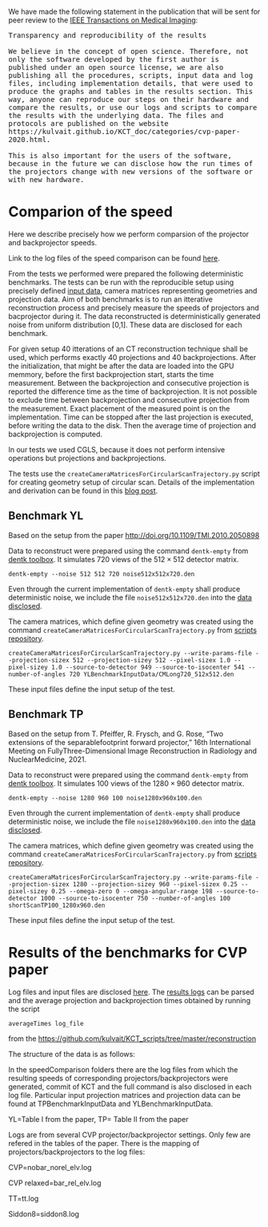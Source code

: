 <!--
.. title: CVP paper 2021: Benchmarks to compare projectors speed
.. slug: cvp-paper-2021-3-benchmarks-to-compare-projectors-speed
.. date: 2021-10-05 16:06:54 UTC+02:00
.. tags: cvp-paper-2021,cvp-paper-2020
.. category: 
.. link: 
.. description: 
.. type: text
.. has_math: true
-->

We have made the following statement in the publication that will be sent for peer review to the [IEEE Transactions on Medical Imaging](https://ieeexplore.ieee.org/xpl/RecentIssue.jsp?punumber=42):

<pre style="white-space: pre-wrap;">
Transparency and reproducibility of the results

We believe in the concept of open science. Therefore, not only the software developed by the first author is published under an open source license, we are also publishing all the procedures, scripts, input data and log files, including implementation details, that were used to produce the graphs and tables in the results section. This way, anyone can reproduce our steps on their hardware and compare the results, or use our logs and scripts to compare the results with the underlying data. The files and protocols are published on the website https://kulvait.github.io/KCT_doc/categories/cvp-paper-2020.html.

This is also important for the users of the software, because in the future we can disclose how the run times of the projectors change with new versions of the software or with new hardware.
</pre>


# Comparion of the speed

Here we describe precisely how we perform comparsion of the projector and backprojector speeds.

Link to the log files of the speed comparison can be found [here](https://data.stimulate.ovgu.de/f/be84e799fd774deabeb5/?dl=1).

From the tests we performed were prepared the following deterministic benchmarks. The tests can be run with the reproducible setup using precisely defined [input data](https://data.stimulate.ovgu.de/f/be84e799fd774deabeb5/?dl=1), camera matrices representing geometries and projection data. Aim of both benchmarks is to run an itterative reconstruction process and precisely measure the speeds of projectors and bacprojector during it. The data reconstructed is deterministically generated noise from uniform distribution [0,1]. These data are disclosed for each benchmark.

For given setup 40 itterations of an CT reconstruction technique shall be used, which performs exactly 40 projections and 40 backprojections. After the initialization, that might be after the data are loaded into the GPU memmory, before the first backprojection start, starts the time measurement. Between the backprojection and consecutive projection is reported the difference time as the time of backprojection. It is not possible to exclude time between backprojection and consecutive projection from the measurement. Exact placement of the measured point is on the implementation. Time can be stopped after the last projection is executed, before writing the data to the disk. Then the average time of projection and backprojection is computed.

In our tests we used CGLS, because it does not perform intensive operations but projections and backprojections. 

The tests use the `createCameraMatricesForCircularScanTrajectory.py` script for creating geometry setup of circular scan. Details of the implementation and derivation can be found in this [blog post](link://slug/working-with-kct-cbct-2-projective-geometry-and-camera-matrices-to-describe-ct-geometry).

## Benchmark YL

Based on the setup from the paper http://doi.org/10.1109/TMI.2010.2050898

Data to reconstruct were prepared using the command `dentk-empty` from [dentk toolbox](https://github.com/kulvait/KCT_dentk). It simulates 720 views of the $512 \times 512$ detector matrix.
```
dentk-empty --noise 512 512 720 noise512x512x720.den
```
Even through the current implementation of `dentk-empty` shall produce deterministic noise, we include the file `noise512x512x720.den` into the [data disclosed](https://data.stimulate.ovgu.de/f/be84e799fd774deabeb5/?dl=1).

The camera matrices, which define given geometry was created using the command `createCameraMatricesForCircularScanTrajectory.py` from [scripts repository](https://github.com/kulvait/KCT_scripts).
```
createCameraMatricesForCircularScanTrajectory.py --write-params-file --projection-sizex 512 --projection-sizey 512 --pixel-sizex 1.0 --pixel-sizey 1.0 --source-to-detector 949 --source-to-isocenter 541 --number-of-angles 720 YLBenchmarkInputData/CMLong720_512x512.den
```
These input files define the input setup of the test. 

## Benchmark TP
Based on the setup from T.  Pfeiffer,  R.  Frysch,  and  G.  Rose,  “Two  extensions  of  the  separablefootprint  forward  projector,”  16th International Meeting on FullyThree-Dimensional Image Reconstruction in Radiology and NuclearMedicine, 2021.

Data to reconstruct were prepared using the command `dentk-empty` from [dentk toolbox](https://github.com/kulvait/KCT_dentk). It simulates 100 views of the $1280 \times 960$ detector matrix.

```
dentk-empty --noise 1280 960 100 noise1280x960x100.den
```

Even through the current implementation of `dentk-empty` shall produce deterministic noise, we include the file `noise1280x960x100.den` into the [data disclosed](https://data.stimulate.ovgu.de/f/be84e799fd774deabeb5/?dl=1).

The camera matrices, which define given geometry was created using the command `createCameraMatricesForCircularScanTrajectory.py` from [scripts repository](https://github.com/kulvait/KCT_scripts).
```
createCameraMatricesForCircularScanTrajectory.py --write-params-file --projection-sizex 1280 --projection-sizey 960 --pixel-sizex 0.25 --pixel-sizey 0.25 --omega-zero 0 --omega-angular-range 198 --source-to-detector 1000 --source-to-isocenter 750 --number-of-angles 100 shortScanTP100_1280x960.den
```
These input files define the input setup of the test. 



# Results of the benchmarks for CVP paper

Log files and input files are disclosed [here](https://data.stimulate.ovgu.de/f/be84e799fd774deabeb5/?dl=1).
The [results logs](https://data.stimulate.ovgu.de/f/be84e799fd774deabeb5/?dl=1) can be parsed and the average projection and backprojection times obtained by running the script
```
averageTimes log_file
```
from the https://github.com/kulvait/KCT_scripts/tree/master/reconstruction

The structure of the data is as follows:

In the speedComparison folders there are the log files from which the resulting speeds of corresponding projectors/backprojectors were generated, commit of KCT and the full command is also disclosed in each log file. Particular input projection matrices and projection data can be found at TPBenchmarkInputData and YLBenchmarkInputData.

YL=Table I from the paper, TP= Table II from the paper

Logs are from several CVP projector/backprojector settings. Only few are refered in the tables of the paper. There is the mapping of projectors/backprojectors to the log files:

CVP=nobar_norel_elv.log

CVP relaxed=bar_rel_elv.log

TT=tt.log

Siddon8=siddon8.log

